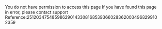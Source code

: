You do not have permission to access this page If you have found this page in error, please contact support Reference:2512034754859862901433081685393660283620034968299102359